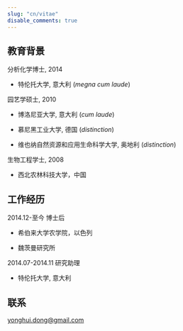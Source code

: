 ```yaml
---
slug: "cn/vitae"
disable_comments: true
---
```


## 教育背景

<i class="fa fa-graduation-cap" aria-hidden="true"></i> 分析化学博士, 2014     

- 特伦托大学, 意大利 (_megna cum laude_)    

<i class="fa fa-graduation-cap" aria-hidden="true"></i> 园艺学硕士, 2010               

- 博洛尼亚大学, 意大利 (_cum laude_)       

- 慕尼黑工业大学, 德国 (_distinction_)   
    
- 维也纳自然资源和应用生命科学大学, 奥地利 (_distinction_)      
    
<i class="fa fa-graduation-cap" aria-hidden="true"></i> 生物工程学士, 2008        

- 西北农林科技大学，中国          



## 工作经历

2014.12-至今 博士后  

- 希伯来大学农学院，以色列 

- 魏茨曼研究所

2014.07-2014.11 研究助理        

- 特伦托大学, 意大利

## 联系         

<i class="fa fa-envelope-o" aria-hidden="true"></i> yonghui.dong@gmail.com

